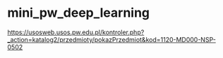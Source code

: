 # mini_pw_deep_learning

https://usosweb.usos.pw.edu.pl/kontroler.php?_action=katalog2/przedmioty/pokazPrzedmiot&kod=1120-MD000-NSP-0502
